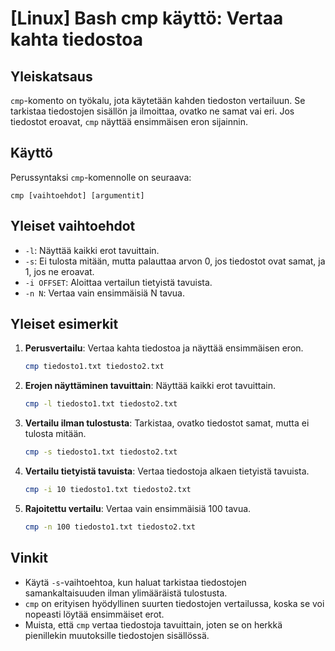 # [Linux] Bash cmp käyttö: Vertaa kahta tiedostoa

## Yleiskatsaus
`cmp`-komento on työkalu, jota käytetään kahden tiedoston vertailuun. Se tarkistaa tiedostojen sisällön ja ilmoittaa, ovatko ne samat vai eri. Jos tiedostot eroavat, `cmp` näyttää ensimmäisen eron sijainnin.

## Käyttö
Perussyntaksi `cmp`-komennolle on seuraava:
```
cmp [vaihtoehdot] [argumentit]
```

## Yleiset vaihtoehdot
- `-l`: Näyttää kaikki erot tavuittain.
- `-s`: Ei tulosta mitään, mutta palauttaa arvon 0, jos tiedostot ovat samat, ja 1, jos ne eroavat.
- `-i OFFSET`: Aloittaa vertailun tietyistä tavuista.
- `-n N`: Vertaa vain ensimmäisiä N tavua.

## Yleiset esimerkit
1. **Perusvertailu**:
   Vertaa kahta tiedostoa ja näyttää ensimmäisen eron.
   ```bash
   cmp tiedosto1.txt tiedosto2.txt
   ```

2. **Erojen näyttäminen tavuittain**:
   Näyttää kaikki erot tavuittain.
   ```bash
   cmp -l tiedosto1.txt tiedosto2.txt
   ```

3. **Vertailu ilman tulostusta**:
   Tarkistaa, ovatko tiedostot samat, mutta ei tulosta mitään.
   ```bash
   cmp -s tiedosto1.txt tiedosto2.txt
   ```

4. **Vertailu tietyistä tavuista**:
   Vertaa tiedostoja alkaen tietyistä tavuista.
   ```bash
   cmp -i 10 tiedosto1.txt tiedosto2.txt
   ```

5. **Rajoitettu vertailu**:
   Vertaa vain ensimmäisiä 100 tavua.
   ```bash
   cmp -n 100 tiedosto1.txt tiedosto2.txt
   ```

## Vinkit
- Käytä `-s`-vaihtoehtoa, kun haluat tarkistaa tiedostojen samankaltaisuuden ilman ylimääräistä tulostusta.
- `cmp` on erityisen hyödyllinen suurten tiedostojen vertailussa, koska se voi nopeasti löytää ensimmäiset erot.
- Muista, että `cmp` vertaa tiedostoja tavuittain, joten se on herkkä pienillekin muutoksille tiedostojen sisällössä.